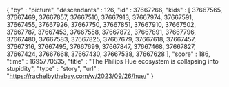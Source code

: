 {
  "by" : "picture",
  "descendants" : 126,
  "id" : 37667266,
  "kids" : [ 37667565, 37667469, 37667857, 37667510, 37667913, 37667974, 37667591, 37667455, 37667926, 37667750, 37667851, 37667910, 37667502, 37667787, 37667453, 37667558, 37667872, 37667891, 37667796, 37667480, 37667583, 37667825, 37667679, 37667618, 37667457, 37667316, 37667495, 37667699, 37667847, 37667468, 37667827, 37667424, 37667668, 37667430, 37667538, 37667628 ],
  "score" : 186,
  "time" : 1695770535,
  "title" : "The Philips Hue ecosystem is collapsing into stupidity",
  "type" : "story",
  "url" : "https://rachelbythebay.com/w/2023/09/26/hue/"
}
